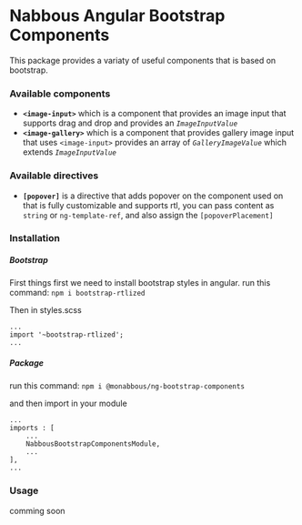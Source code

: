 # Nabbous Angular Bootstrap Components
This package provides a variaty of useful components that is based on bootstrap.

### Available components
- **`<image-input>`** which is a component that provides an image input that supports drag and drop and provides an _`ImageInputValue`_
- **`<image-gallery>`** which is a component that provides gallery image input that uses `<image-input>` provides an array of _`GalleryImageValue`_ which extends _`ImageInputValue`_

### Available directives
- **`[popover]`** is a directive that adds popover on the component used on that is fully customizable and supports rtl, you can pass content as `string` or `ng-template-ref`, and also assign the `[popoverPlacement]`

### Installation

##### Bootstrap
First things first we need to install bootstrap styles in angular.
run this command:
`npm i bootstrap-rtlized`

Then in styles.scss
    
    ...
    import '~bootstrap-rtlized';
    ...

##### Package

run this command:
`npm i @monabbous/ng-bootstrap-components`

and then import in your module 


    ...
    imports : [
        ...
        NabbousBootstrapComponentsModule,
        ...
    ],
    ...
    
    
### Usage
comming soon
